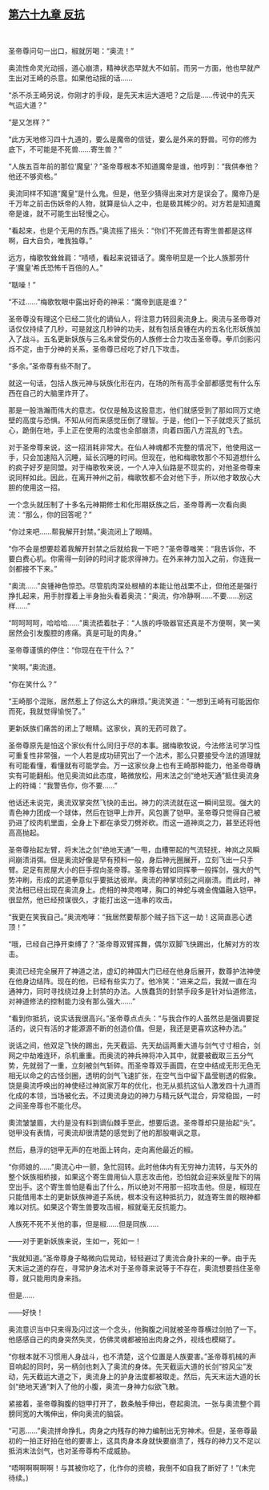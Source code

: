 ## [第六十九章 反抗](https://www.xxbiquge.com/11_11207/9126695.html)
﻿

  圣帝尊问句一出口，椒就厉喝：“奥流！”

  奥流性命灵光动摇，道心崩溃，精神状态早就大不如前。而另一方面，他也早就产生出对王崎的杀意。如果他动摇的话……

  “杀不杀王崎另说，你刚才的手段，是先天末运大道吧？之后是……传说中的先天气运大道？”

  “是又怎样？”

  “此方天地修习四十九道的，要么是魔帝的信徒，要么是外来的野兽。可你的修为底下，不可能是不死兽……寄生兽？”

  “人族五百年前的那位‘魔皇’？”圣帝尊根本不知道魔帝是谁，他哼到：“我供奉他？他还不够资格。”

  奥流同样不知道“魔皇”是什么鬼。但是，他至少猜得出来对方是误会了。魔帝乃是千万年之前击伤妖帝的人物，就算是仙人之中，也是极其稀少的。对方若是知道魔帝是谁，就不可能生出轻慢之心。

  “看起来，也是个无用的东西。”奥流摇了摇头：“你们不死兽还有寄生兽都是这样啊，自大自负，唯我独尊。”

  远方，梅歌牧耸耸肩：“啧啧，看起来说错话了。魔帝明显是一个比人族那劳什子‘魔皇’希氏恐怖千百倍的人。”

  “聒噪！”

  “不过……”梅歌牧眼中露出好奇的神采：“魔帝到底是谁？”

  圣帝尊没有理这个已经二货化的谪仙人，将注意力转回奥流身上。奥流与圣帝尊对话仅仅持续了几秒，可是就这几秒钟的功夫，就有包括良锺在内的五名化形妖族加入了战斗。五名更新妖族与三名未曾受伤的人族修士合力攻击圣帝尊。拳爪剑影闪烁不定，由于分神的关系，圣帝尊已经吃了好几下攻击。

  “多余。”圣帝尊有些不耐了。

  就这一句话，包括人族元神与妖族化形在内，在场的所有高手全部都感觉有什么东西在自己的大脑里炸开了。

  那是一股浩瀚而伟大的意志。仅仅是触及这股意志，他们就感受到了那如同万丈绝壁的高度与恐惧。不知从何而来感觉压倒了理智。于是，他们一下子就熄灭了抵抗心，跪倒在地，手上正在使用的法度也全部崩溃，向着四面八方混乱的飞去。

  对于圣帝尊来说，这一招消耗非常大。在仙人神魂都不完整的情况下，他使用这一手，只会加速陷入沉睡，延长沉睡的时间。但现在，他和梅歌牧那个不知道想什么的疯子好歹是同盟。对于梅歌牧来说，一个人冲入仙路是不现实的，对他圣帝尊来说同样如此。因此，在离开神州之前，梅歌牧都不会对他下手，所以他才敢放心大胆的使用这一招。

  一个念头就压制了十多名元神期修士和化形期妖族之后，圣帝尊再一次看向奥流：“那么，你的回答呢？”

  “你过来吧……帮我解开封禁。”奥流闭上了眼睛。

  “你不会是想要趁着我解开封禁之后就给我一下吧？”圣帝尊嗤笑：“我告诉你，不要白费心机。你需得一刻钟的时间才能求得神力。在外来神力加入之前，你连我一剑都接不下来。”

  “奥流……”良锺神色惊恐。尽管肌肉深处根植的本能让他战栗不止，但他还是强行挣扎起来，用手肘撑着上半身抬头看着奥流：“奥流，你冷静啊……不要……别这样……”

  “呵呵呵呵，哈哈哈……”奥流捂着肚子：“人族的呼吸器官还真是不方便啊，笑一笑居然会引发腹腔的疼痛。真是可耻的肉身。”

  圣帝尊谨慎的停住：“你现在在干什么？”

  “笑啊。”奥流道。

  “你在笑什么？”

  “王崎那个混账，居然惹上了你这么大的麻烦。”奥流笑道：“一想到王崎有可能因你而死，我就觉得愉悦了。”

  更新妖族们痛苦的闭上了眼睛。这家伙，真的无药可救了。

  圣帝尊原先是怕这个家伙有什么同归于尽的本事。据梅歌牧说，今法修法可学习性可重复性非常强，一个人若是成功研究出了一个法术，那么只要接受今法的道理就有可能看懂，看懂就有可能学会。万一这家伙身上也有王崎那种能力，他圣帝尊确实有可能翻船。他见奥流如此态度，略微放松，用末法之剑“绝地天通”抵住奥流身上的符绳：“我警告你，你不要……”

  他话还未说完，奥流双掌突然飞快的击出。神力的洪流就在这一瞬间显现。强大的青色神力团成一个球体，然后在铠甲上炸开。风包裹了铠甲。圣帝尊只觉得自己被扔进了绞肉机里面，全身上下都在承受刀劈斧砍。而这一道神岚之力，甚至还将他高高抛起。

  圣帝尊抬起左臂，将末法之剑“绝地天通”一甩，血槽带起的气流轻抚，神岚之风瞬间崩溃消弭。但是奥流好像是早有预料一般，身后神光圈展开，立刻飞出一只手臂。足足有房屋大小的巨手捏向圣帝尊。圣帝尊右臂如同挥拳一般挥剑，强大的气势冲刷，形成的武道拳意似乎要抵达彼岸。奥流的神掌顷刻之间崩溃。而此时，神灵法相已经出现在奥流身上。虎相的神灵咆哮，胸口的神蛇与魂金傀儡融入铠甲。很显然，他已经预谋很久，才能打出这一连串的攻击。

  “我更在笑我自己。”奥流咆哮：“我居然要帮那个贼子挡下这一劫！这简直恶心透顶！”

  “哦，已经自己挣开束缚了？”圣帝尊双臂挥舞，偶尔双脚飞快踢出，化解对方的攻击。

  奧流已经完全展开了神道之法，虚幻的神国大门已经在他身后展开，数尊护法神使在他身边结阵。现在的他，已经有些实力了。他冷笑：“进来之后，我就一直在沟通神力，同时寻找绕过身上封禁的办法。人族蠢货的封禁手段多是针对仙道修法，对神道修法的控制能力没有那么强大……”

  “看到你抵抗，说实话我很高兴。”圣帝尊点点头：“与我合作的人虽然总是强调要捉活的，说只有活的才能源源不断的创造价值。但是，我还是更喜欢这种办法。”

  说话之间，他双足飞快的踢出，先天截运、先天劫运两重大道与剑气寸寸相合，剑网之中劫难连环，杀机重重。而奥流的神兵神将冲入其中，就要被截取三五分气势，先就弱了一重，立刻被剑气斩碎。而圣帝尊双手画圆，在空中结成无形无色无相无以命之的古怪剑圈，透明的剑气飞速扩张，在空气当中留下晶莹剔透的假象。饶是奥流呼唤出的神使经过神岚家万年的优化，也无从抵抗这仙人激发四十九道而化成的本领，当场被化去。不过奧流身边的神力与精元妖气混合，异常稳固，一时之间圣帝尊也不能化尽。

  奧流皱皱眉，大约是没有料到谪仙棘手至此，想要后退。圣帝尊却只是抬起“头”。铠甲没有表情，可奧流却很清楚的感觉到了他的那股嘲讽之意。

  然后，悬浮的铠甲无声的在地面上转向，走向离他最近的椒。

  “你师娘的……”奧流心中一颤，急忙回转。此时他体内有无穷神力流转，与天外的整个妖族相桥接，如果这个寄生兽用仙人意志攻击他，恐怕就会迎来妖皇陛下的隔空出手。这个寄生兽怕是看出了什么，所以绝对不用那一招攻击他。但是，椒现在只能借用本土的更新妖族神道子系统，根本没有这种抵抗力，就连寄生兽的眼神都难以对抗。如果这个寄生兽要攻击椒，椒就毫无反抗能力。

  人族死不死不关他的事，但是椒……但是同族……

  ——对于更新妖族来说，生如一，死如一！

  “我就知道。”圣帝尊身子略微向后晃动，轻轻避过了奧流合身扑来的一拳。由于先天末运之道的存在，寻常护身法术对于圣帝尊来说等于不存在，奧流想要挡住圣帝尊，就只能用肉身来挡。

  但是……

  ——好快！

  奥流意识当中只来得及闪过这一个念头，他胸腹之间就被圣帝尊横过剑拍了一下。他感感自己的肉身突然失灵，仿佛灵魂都被拍出肉身之外，视线也模糊了。

  “你根本就不习惯用人身战斗，也不清楚，这个位置是人族要害。”圣帝尊机械的声音响起的同时，另一柄剑也刺入了奥流的身体。先天截运大道的长剑“掠风尘”发动，先天截运大道之下，奥流身上的护身法度都被取走。然后，先天末运大道的长剑“绝地天通”刺入了他的小腹，奥流一身神力似欲飞散。

  紧接着，圣帝尊胸腹的铠甲打开了，数条触手伸出，卷起奥流。一张与奥流整个肩膀同宽的大嘴伸出，伸向奥流的脑袋。

  “可恶……”奥流拼命挣扎，肉身之内残存的神力编制出无穷神术。但是，圣帝尊最初的一拍正好拍在他的要害上，这具肉身本身就快要崩溃了，残存的神力又不足以抵消末法剑气，也对圣帝尊构不成威胁。

  “唔啊啊啊啊啊！与其被你吃了，化作你的资粮，我倒不如自我了断好了！”(未完待续。)
